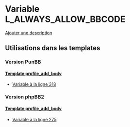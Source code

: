 # Variable L_ALWAYS_ALLOW_BBCODE
[Ajouter une description](https://fa-tvars.appspot.com/var/L_ALWAYS_ALLOW_BBCODE)

## Utilisations dans les templates

### Version PunBB

#### [Template profile_add_body](punbb/profile_add_body.md)
* [Variable &agrave; la ligne 318](../punbb/profile_add_body.tpl#L318)

### Version phpBB2

#### [Template profile_add_body](subsilver/profile_add_body.md)
* [Variable &agrave; la ligne 275](../subsilver/profile_add_body.tpl#L275)